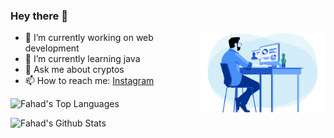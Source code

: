 ### Hey there 👋
<a href="#"><img align="right" width="40%" height="auto" src="Assets/2be1ce_864567900845418ebfd61e297637464d_mv2.gif" height="10px"/></a>
- 🔭 I’m currently working on web development
- 🌱 I’m currently learning java
- 💬 Ask me about cryptos
- 📫 How to reach me: [Instagram](https://www.instagram.com/fahad_.salim/)

<img alt="Fahad's Top Languages" src="https://github-readme-stats.vercel.app/api/top-langs/?username=fahadsalim02&langs_count=8&count_private=true&layout=compact&theme=react&hide_border=true&bg_color=0D1117"> &nbsp;&nbsp; 

<img alt="Fahad's Github Stats" src="https://github-readme-stats.vercel.app/api?username=fahadsalim02&show_icons=true&count_private=true&theme=react&hide_border=true&bg_color=0D1117">

